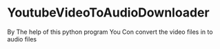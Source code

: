 # YoutubeVideoToAudioDownloader

By The help of this python program You Con convert the video files in to audio files
